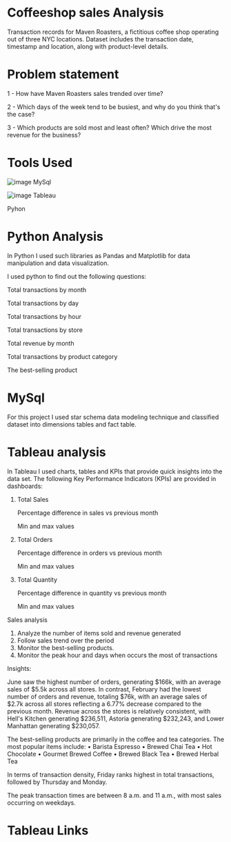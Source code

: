# Coffeeshop sales Analysis
Transaction records for Maven Roasters, a fictitious coffee shop operating out of three NYC locations. Dataset includes the transaction date, timestamp and location, along with product-level details.
# Problem statement 
1 - How have Maven Roasters sales trended over time?

2 - Which days of the week tend to be busiest, and why do you think that's the case?

3 - Which products are sold most and least often? Which drive the most revenue for the business?
# Tools Used
![image](https://github.com/Dianamod/Projects/assets/171150402/084cad91-a310-4841-9de1-eccd70f7f12c)
MySql

![image](https://github.com/Dianamod/Projects/assets/171150402/98c373c3-424f-45cb-b03a-6d40f765b584)
Tableau

Pyhon

# Python Analysis

In Python I used such libraries as Pandas and Matplotlib for data manipulation and data visualization.

I used python to find out the following questions:

Total transactions by month

Total transactions by day

Total transactions by hour

Total transactions by store

Total revenue by month

Total transactions by product category

The best-selling product


# MySql
For this project I used star schema data modeling technique and classified dataset into dimensions tables and fact table.
# Tableau analysis 
In Tableau I used charts, tables and KPIs that provide quick insights into the data set. 
The following Key Performance Indicators (KPIs) are provided in dashboards:
1.	Total Sales 

  	Percentage difference in sales vs previous month

  	Min and max values 
3.	Total  Orders 

    Percentage difference in orders vs previous month
  	
    Min and max values 
5.	Total Quantity
   
    Percentage difference in quantity vs previous month
  	
    Min and max values 

Sales analysis
1.	Analyze the number of items sold and revenue generated
2.	Follow sales trend over the period
3.	Monitor the best-selling products.
4.	Monitor the peak hour and days when occurs the most of transactions

Insights:

June saw the highest number of orders, generating $166k, with an average sales of $5.5k across all stores. 
In contrast, February had the lowest number of orders and revenue, totaling $76k, with an average sales of $2.7k across all stores reflecting a 6.77% decrease compared to the previous month.
Revenue across the stores is relatively consistent, with Hell's Kitchen generating $236,511, Astoria generating $232,243, and Lower Manhattan generating $230,057.

The best-selling products are primarily in the coffee and tea categories. The most popular items include:
•	Barista Espresso
•	Brewed Chai Tea
•	Hot Chocolate
•	Gourmet Brewed Coffee
•	Brewed Black Tea
•	Brewed Herbal Tea

In terms of transaction density, Friday ranks highest in total transactions, followed by Thursday and Monday.

The peak transaction times are between 8 a.m. and 11 a.m., with most sales occurring on weekdays.


# Tableau Links
